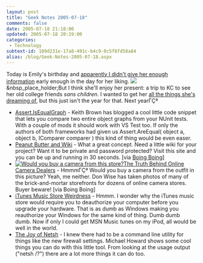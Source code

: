 ```yaml
---
layout: post
title: "Geek Notes 2005-07-18"
comments: false
date: 2005-07-18 21:18:00
updated: 2005-07-18 20:19:00
categories:
 - Technology
subtext-id: 189d231e-17a8-491c-b4c9-0c5f8fd58a84
alias: /blog/Geek-Notes-2005-07-18.aspx
---
```



Today is Emily's birthday and [apparently I didn't give her enough information](http://blogs.provost.org/emily/archive/2005/07/18/6056.aspx) early enough in the day for her liking. ![](http://www.peterprovost.org/Files/smile1.gif)&nbsp_place_holder;But I think she'll enjoy her present: a trip to KC to see her old college friends _sans children_. I wanted to get her [all the things she's dreaming of](http://blogs.provost.org/emily/archive/2005/07/15/5933.aspx), but this just isn't the year for that. Next yearΓÇª

  * [Assert.IsEqualGraph](http://pluralsight.com/blogs/keith/archive/2005/06/01/9699.aspx) - Keith Brown has blogged a cool little code snippet that lets you compare two entire object graphs from your NUnit tests. With a couple of mods it should work with VS Test too. If only the authors of both frameworks had given us Assert.AreEqual( object a, object b, IComparer comparer ) this kind of thing would be even easer.
  * [Peanut Butter and Wiki](http://pbwiki.com/) - What a great concept. Need a little wiki for your project? Want it to be private and password protected? Visit this site and you can be up and running in 30 seconds. [via [Boing Boing](http://www.boingboing.net/2005/06/01/peanut_butter_and_wi.html)]
  * [![Would you buy a camera from this store?](http://www.peterprovost.org/Files/Broadway_Photo.jpg)The Truth Behind Online Camera Dealers](http://www.panix.com/~donwiss/pictures/BrooklynStores/) - HmmmΓÇª Would you buy a camera from the outfit in this picture? Yeah, me neither. Don Wise has taken photos of many of the brick-and-mortar storefronts for dozens of online camera stores. Buyer beware! [via Boing Boing]
  * [iTunes Music Store Weirdness](http://www.agileprogrammer.com/dotnetguy/archive/2005/07/16/5992.aspx) - Hmmm. I wonder why the iTunes music store would require you to deauthorize your computer before you upgrade your hardware. That is as dumb as Windows making you reauthorize your Windows for the same kind of thing. Dumb dumb dumb. Now if only I could get MSN Music tunes on my iPod, all would be well in the world.
  * [The Joy of Netsh](http://blogs.msdn.com/michael_howard/archive/2005/06/02/424863.aspx) - I knew there had to be a command line utility for things like the new firewall settings. Michael Howard shows some cool things you can do with this little tool. From looking at the usage output ("netsh /?") there are a lot more things it can do too.
